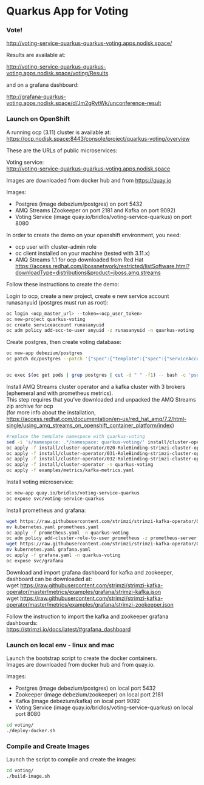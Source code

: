 Quarkus App for Voting
=============================

### Vote!

http://voting-service-quarkus-quarkus-voting.apps.nodisk.space/

Results are available at:

http://voting-service-quarkus-quarkus-voting.apps.nodisk.space/voting/Results

and on a grafana dashboard:

http://grafana-quarkus-voting.apps.nodisk.space/d/Jm2gRytWk/unconference-result

### Launch on OpenShift

A running ocp (3.11) cluster is available at:<br>
https://ocp.nodisk.space:8443/console/project/quarkus-voting/overview

These are the URLs of public microservices:

Voting service:<br>
http://voting-service-quarkus-quarkus-voting.apps.nodisk.space

Images are downloaded from docker hub and from https://quay.io

Images:
 - Postgres (image debezium/postgres) on port 5432
 - AMQ Streams (Zookeeper on port 2181 and Kafka on port 9092)
 - Voting Service (image quay.io/bridlos/voting-service-quarkus) on port 8080

In order to create the demo on your openshift environment, you need:
 - ocp user with cluster-admin role
 - oc client installed on your machine (tested with 3.11.x)
 - AMQ Streams 1.1 for ocp downloaded from Red Hat<br>
 https://access.redhat.com/jbossnetwork/restricted/listSoftware.html?downloadType=distributions&product=jboss.amq.streams

Follow these instructions to create the demo:

Login to ocp, create a new project, create e new service account runasanyuid (postgres must run as root):
```bash
oc login <ocp_master_url> --token=<ocp_user_token>
oc new-project quarkus-voting
oc create serviceaccount runasanyuid
oc adm policy add-scc-to-user anyuid -z runasanyuid -n quarkus-voting
```

Create postgres, then create voting database:
```bash
oc new-app debezium/postgres
oc patch dc/postgres --patch '{"spec":{"template":{"spec":{"serviceAccountName": "runasanyuid"}}}}'


oc exec $(oc get pods | grep postgres | cut -d " " -f1) -- bash -c 'psql -h localhost -p 5432 -U postgres -c "CREATE DATABASE voting;"'
```

Install AMQ Streams cluster operator and a kafka cluster with 3 brokers (ephemeral and with prometheus metrics).<br>
This step requires that you've downloaded and unpacked the AMQ Streams zip archive for ocp <br>
(for more info about the installation, https://access.redhat.com/documentation/en-us/red_hat_amq/7.2/html-single/using_amq_streams_on_openshift_container_platform/index)


```bash
#replace the template namespace with quarkus-voting
sed -i 's/namespace: .*/namespace: quarkus-voting/' install/cluster-operator/*RoleBinding*.yaml
oc apply -f install/cluster-operator/020-RoleBinding-strimzi-cluster-operator.yaml -n quarkus-voting
oc apply -f install/cluster-operator/031-RoleBinding-strimzi-cluster-operator-entity-operator-delegation.yaml -n quarkus-voting
oc apply -f install/cluster-operator/032-RoleBinding-strimzi-cluster-operator-topic-operator-delegation.yaml -n quarkus-voting
oc apply -f install/cluster-operator -n quarkus-voting
oc apply -f examples/metrics/kafka-metrics.yaml
```

Install voting microservice:
```bash
oc new-app quay.io/bridlos/voting-service-quarkus
oc expose svc/voting-service-quarkus
```

Install prometheus and grafana:
```bash
wget https://raw.githubusercontent.com/strimzi/strimzi-kafka-operator/0.10.0/metrics/examples/prometheus/kubernetes.yaml
mv kubernetes.yaml prometheus.yaml
oc apply -f prometheus.yaml -n quarkus-voting
oc adm policy add-cluster-role-to-user prometheus -z prometheus-server
wget https://raw.githubusercontent.com/strimzi/strimzi-kafka-operator/0.10.0/metrics/examples/grafana/kubernetes.yaml
mv kubernetes.yaml grafana.yaml
oc apply -f grafana.yaml -n quarkus-voting
oc expose svc/grafana
```

Download and import grafana dashboard for kafka and zookeeper, dashboard can be downloaded at:<br>
wget https://raw.githubusercontent.com/strimzi/strimzi-kafka-operator/master/metrics/examples/grafana/strimzi-kafka.json<br>
wget https://raw.githubusercontent.com/strimzi/strimzi-kafka-operator/master/metrics/examples/grafana/strimzi-zookeeper.json

Follow the instruction to import the kafka and zookeeper grafana dashboards:<br>
https://strimzi.io/docs/latest/#grafana_dashboard


### Launch on local env - linux and mac

Launch the bootstrap script to create the docker containers.<br>
Images are downloaded from docker hub and from quay.io.

Images:
 - Postgres (image debezium/postgres) on local port 5432
 - Zookeeper (image debezium/zookeeper) on local port 2181
 - Kafka (image debezium/kafka) on local port 9092
 - Voting Service (image quay.io/bridlos/voting-service-quarkus) on local port 8080

```bash
cd voting/
./deploy-docker.sh
```
### Compile and Create Images

Launch the script to compile and create the images:

```bash
cd voting/
./build-image.sh
```
